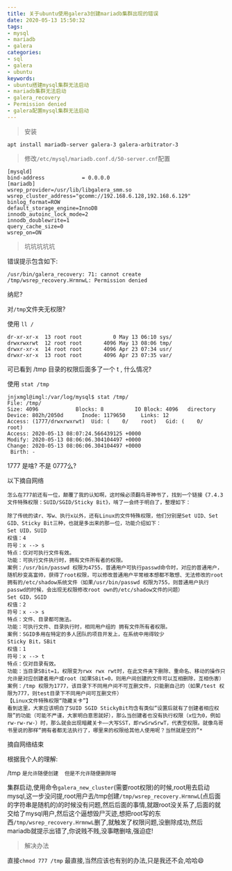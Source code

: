 ```yaml
---
title: 关于ubuntu使用galera3创建mariadb集群出现的错误
date: 2020-05-13 15:50:32
tags:
- mysql
- mariadb
- galera
categories:
- sql
- galera
- ubuntu
keywords:
- ubuntu搭建mysql集群无法启动
- mariadb集群无法启动
- galera_recovery
- Permission denied
- galera配置mysql集群无法启动
---
```

>安装

    apt install mariadb-server galera-3 galera-arbitrator-3 

>修改`/etc/mysql/mariadb.conf.d/50-server.cnf`配置

    [mysqld]
    bind-address            = 0.0.0.0
    [mariadb]
    wsrep_provider=/usr/lib/libgalera_smm.so
    wsrep_cluster_address="gcomm://192.168.6.128,192.168.6.129"
    binlog_format=ROW
    default_storage_engine=InnoDB
    innodb_autoinc_lock_mode=2
    innodb_doublewrite=1
    query_cache_size=0
    wsrep_on=ON

>坑坑坑坑坑

错误提示包含如下:

    /usr/bin/galera_recovery: 71: cannot create /tmp/wsrep_recovery.HrmnwL: Permission denied


纳尼?

对`/tmp`文件夹无权限?

使用  `ll /`

    dr-xr-xr-x  13 root root          0 May 13 06:10 sys/
    drwxrwxrwt  12 root root       4096 May 13 08:06 tmp/
    drwxr-xr-x  14 root root       4096 Apr 23 07:34 usr/
    drwxr-xr-x  13 root root       4096 Apr 23 07:35 var/


可已看到 /tmp 目录的权限后面多了一个 t , 什么情况?

使用 `stat /tmp`

    jnjxmgl@imgl:/var/log/mysql$ stat /tmp/
    File: /tmp/
    Size: 4096            Blocks: 8          IO Block: 4096   directory
    Device: 802h/2050d      Inode: 1179650     Links: 12
    Access: (1777/drwxrwxrwt)  Uid: (    0/    root)   Gid: (    0/    root)
    Access: 2020-05-13 08:07:24.566439125 +0000
    Modify: 2020-05-13 08:06:06.304104497 +0000
    Change: 2020-05-13 08:06:06.304104497 +0000
     Birth: -

1777 是啥? 不是 0777么?

以下摘自网络

    怎么在777前还有一位，颠覆了我的认知啊，这时候必须翻鸟哥神书了，找到一个链接《7.4.3 文件特殊权限：SUID/SGID/Sticky Bit》，啃了一会终于明白了，整理如下：

    除了传统的读r、写w、执行x以外，还有Linux的文件特殊权限，他们分别是Set UID、Set GID、Sticky Bit三种，也就是多出来的那一位，功能介绍如下：
    Set UID，SUID
    权值：4
    符号：x --> s
    特点：仅对可执行文件有效。
    功能：可执行文件执行时，拥有文件所有者的权限。
    案例：/usr/bin/passwd 权限为4755，普通用户可执行passwd命令时，对应的普通用户，随机秒变高富帅，获得了root权限，可以修改普通用户平常根本想都不敢想、无法修改的root拥有的/etc/shadow系统文件（如果/usr/bin/passwd 权限为755，则普通用户执行passwd的时候，会出现无权限修改root own的/etc/shadow文件的问题）
    Set GID，SGID
    权值：2
    符号：x --> s
    特点：文件、目录都可施法。
    功能：可执行文件、目录执行时，相同用户组的 拥有文件所有者权限。
    案例：SGID多用在特定的多人团队的项目开发上，在系统中用得较少
    Sticky Bit，SBit
    权值：1
    符号：x --> t
    特点：仅对目录有效。
    功能：当目录SBit=1，权限变为rwx rwx rwt时，在此文件夹下删除、重命名、移动的操作只允许是对应创建者用户或root（如果SBit=0，则用户间创建的文件可以互相删除，互相伤害）
    案例：/tmp 权限为1777，该目录下不同用户间不可互删文件，只能删自己的（如果/test 权限为777，则test目录下不同用户间可互删文件）
    【Linux文件特殊权限“隐藏关卡”】
    看到这里，大家应该明白了SUID SGID StickyBit均含有类似“设置后就有了创建者相应权限”的功能（可能不严谨，大家明白意思就好），那么当创建者也没有执行权限（x位为0，例如rw-rw-rw-）时，那么就会出现暗藏关卡——大写SST，即rwSrwSrwT，代表空权限。就像鸟哥书里说的那样“拥有者都无法执行了，哪里来的权限给其他人使用呢？当然就是空的”*

摘自网络结束

根据我个人的理解:

 /tmp `是允许随便创建  但是不允许随便删除呀`

集群启动,使用命令`galera_new_cluster`(需要root权限)的时候,root用去启动mysql,这一步没问提,root用户去/tmp创建`/tmp/wsrep_recovery.HrmnwL`(点后面的字符串是随机的)的时候没有问题,然后后面的事情,就跟root没关系了,后面的就交给了mysql用户,然后这个逼想毁尸灭迹,想把root写的东西`/tmp/wsrep_recovery.HrmnwL`删了,就触发了权限问题,没删除成功,然后mariadb就提示出错了,你说贱不贱,没事瞎删啥,强迫症!

>解决办法

直接`chmod 777 /tmp` 最直接,当然应该也有别的办法,只是我还不会,哈哈😄
